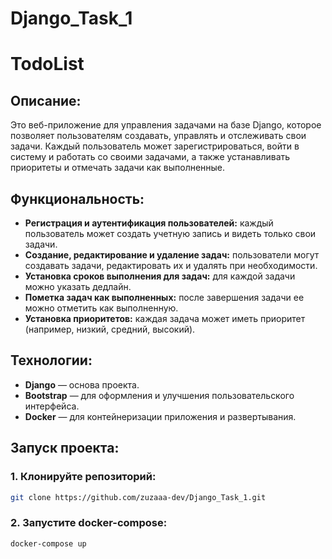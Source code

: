# Django_Task_1

# TodoList

## Описание:
Это веб-приложение для управления задачами на базе Django, которое позволяет пользователям создавать, управлять и отслеживать свои задачи. Каждый пользователь может зарегистрироваться, войти в систему и работать со своими задачами, а также устанавливать приоритеты и отмечать задачи как выполненные.

## Функциональность:
- **Регистрация и аутентификация пользователей:** каждый пользователь может создать учетную запись и видеть только свои задачи.
- **Создание, редактирование и удаление задач:** пользователи могут создавать задачи, редактировать их и удалять при необходимости.
- **Установка сроков выполнения для задач:** для каждой задачи можно указать дедлайн.
- **Пометка задач как выполненных:** после завершения задачи ее можно отметить как выполненную.
- **Установка приоритетов:** каждая задача может иметь приоритет (например, низкий, средний, высокий).

## Технологии:
- **Django** — основа проекта.
- **Bootstrap** — для оформления и улучшения пользовательского интерфейса.
- **Docker** — для контейнеризации приложения и развертывания.

## Запуск проекта:

### 1. Клонируйте репозиторий:
```bash
git clone https://github.com/zuzaaa-dev/Django_Task_1.git
```

### 2. Запустите docker-compose:
```bash
docker-compose up
```

